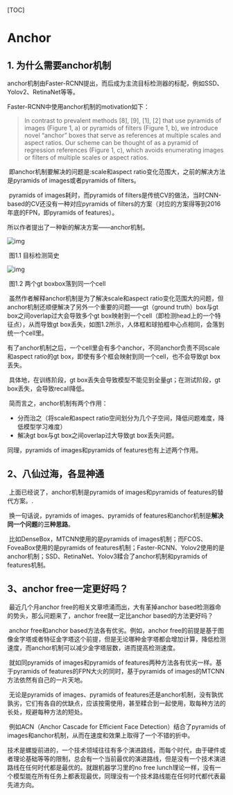 [TOC]

# Anchor

## 1. 为什么需要anchor机制

​		anchor机制由Faster-RCNN提出，而后成为主流目标检测器的标配，例如SSD、Yolov2、RetinaNet等等。

Faster-RCNN中使用anchor机制的motivation如下：

> In contrast to prevalent methods [8], [9], [1], [2] that use pyramids of images (Figure 1, a) or pyramids of filters (Figure 1, b), we introduce novel “anchor” boxes that serve as references at multiple scales and aspect ratios. Our scheme can be thought of as a pyramid of regression references (Figure 1, c), which avoids enumerating images or filters of multiple scales or aspect ratios.

​		即anchor机制要解决的问题是:scale和aspect ratio变化范围大，之前的解决方法是pyramids of images或者pyramids of filters。

​		pyramids of images耗时，而pyramids of filters是传统CV的做法，当时CNN-based的CV还没有一种对应pyramids of filters的方案（对应的方案得等到2016年底的FPN，即pyramids of features）。

所以作者提出了一种新的解决方案——anchor机制。

![img](https://mmbiz.qpic.cn/mmbiz_png/75DkJnThACmYW5fibgqeCo0UribW7GnZsxoEjaWvWpSKgroJKM3q8yHJ0Z9usfDrYdsibgzbfrrdIlX2liaibbjOwFQ/640?wx_fmt=png&wxfrom=5&wx_lazy=1&wx_co=1)

​														图1.1 目标检测简史

![img](https://mmbiz.qpic.cn/mmbiz_jpg/75DkJnThACmYW5fibgqeCo0UribW7GnZsxD9GR1eXo5e5B0dRfNZAkSicx68lZFAjceibtwszTbiaMoTwyqlEYvKpwQ/640?wx_fmt=jpeg&wxfrom=5&wx_lazy=1&wx_co=1)

​											图1.2 两个gt boxbox落到同一个cell

​		虽然作者解释anchor机制是为了解决scale和aspect ratio变化范围大的问题，但anchor机制还顺便解决了另外一个重要的问题——gt（ground truth）box与gt box之间overlap过大会导致多个gt box映射到一个cell（即检测head上的一个特征点），从而导致gt box丢失，如图1.2所示，人体框和球拍框中心点相同，会落到统一个cell里。

​		有了anchor机制之后，一个cell里会有多个anchor，不同anchor负责不同scale和aspect ratio的gt box，即使有多个框会映射到同一个cell，也不会导致gt box丢失。

​		具体地，在训练阶段，gt box丢失会导致模型不能见到全量gt；在测试阶段，gt box丢失，会导致recall降低。

​		简而言之，anchor机制有两个作用：

- 分而治之（将scale和aspect ratio空间划分为几个子空间，降低问题难度，降低模型学习难度）
- 解决gt box与gt box之间overlap过大导致gt box丢失问题。

同理，pyramids of images和pyramids of features也有上述两个作用。



## 2、八仙过海，各显神通

​		上面已经说了，anchor机制是pyramids of images和pyramids of features的替代方案。.

​		换一句话说，pyramids of images、pyramids of features和anchor机制是**解决同一个问题**的**三种思路**。

​		比如DenseBox，MTCNN使用的是pyramids of images机制；而FCOS、FoveaBox使用的是pyramids of features机制；Faster-RCNN、Yolov2使用的是anchor机制；SSD、RetinaNet、Yolov3糅合了anchor机制和pyramids of features机制。



## 3、anchor free一定更好吗？

​		最近几个月anchor free的相关文章喷涌而出，大有革掉anchor based检测器命的势头，那么问题来了，anchor free就一定比anchor based的方法更好吗？

​		anchor free和anchor based方法各有优劣。例如，anchor free的前提是基于图像金字塔或者特征金字塔这个前提，但是无论哪种金字塔都会增加计算，降低检测速度，而anchor机制可以减少金字塔层数，进而提高检测速度。

​		就如同pyramids of images和pyramids of features两种方法各有优劣一样。基于pyramids of features的FPN大火的同时，基于pyramids of images的MTCNN方法依然有自己的一片天地。

​		无论是pyramids of images、pyramids of features还是anchor机制，没有孰优孰劣，它们有各自的优缺点，应该按需使用，甚至糅合到一起使用，取每种方法的长处，规避每种方法的短处。

​		例如ACN（Anchor Cascade for Efficient Face Detection）结合了pyramids of images和anchor机制，从而在速度和效果上取得了一个不错的折中。

​		技术是螺旋前进的，一个技术领域往往有多个演进路线，而每个时代，由于硬件或者理论基础等等的限制，总会有一个当前最优的演进路线，但是没有一个技术演进路线在任何时代都是最优的。就跟机器学习里的no free lunch理论一样，没有一个模型能在所有任务上都表现最优，同理没有一个技术路线能在任何时代都代表最先进方向。

